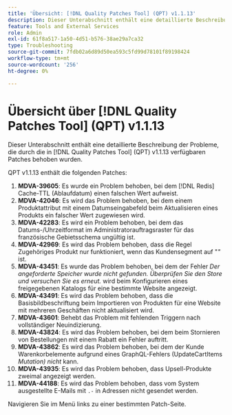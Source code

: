 ```yaml
---
title: 'Übersicht: [!DNL Quality Patches Tool] (QPT) v1.1.13'
description: Dieser Unterabschnitt enthält eine detaillierte Beschreibung der Probleme, die durch die in Version 1.1.13  [!DNL Quality Patches Tool]  Patches behoben wurden.
feature: Tools and External Services
role: Admin
exl-id: 61f8a517-1a50-4d51-b576-38ae29a7ca32
type: Troubleshooting
source-git-commit: 7fdb02a6d89d50ea593c5fd99d78101f89198424
workflow-type: tm+mt
source-wordcount: '256'
ht-degree: 0%

---
```


# Übersicht über [!DNL Quality Patches Tool] (QPT) v1.1.13

Dieser Unterabschnitt enthält eine detaillierte Beschreibung der Probleme, die durch die in [!DNL Quality Patches Tool] (QPT) v1.1.13 verfügbaren Patches behoben wurden.

QPT v1.1.13 enthält die folgenden Patches:

1. **MDVA-39605**: Es wurde ein Problem behoben, bei dem [!DNL Redis] Cache-TTL (Ablaufdatum) einen falschen Wert aufweist.
1. **MDVA-42046**: Es wird das Problem behoben, bei dem einem Produktattribut mit einem Datumseingabefeld beim Aktualisieren eines Produkts ein falscher Wert zugewiesen wird.
1. **MDVA-42283**: Es wird ein Problem behoben, bei dem das Datums-/Uhrzeitformat im Administratorauftragsraster für das französische Gebietsschema ungültig ist.
1. **MDVA-42969**: Es wird das Problem behoben, dass die Regel Zugehöriges Produkt nur funktioniert, wenn das Kundensegment auf &quot;*&quot;* ist.
1. **MDVA-43451**: Es wurde das Problem behoben, bei dem der Fehler *Der angeforderte Speicher wurde nicht gefunden. Überprüfen Sie den Store und versuchen Sie es erneut.* wird beim Konfigurieren eines freigegebenen Katalogs für eine bestimmte Website angezeigt.
1. **MDVA-43491**: Es wird das Problem behoben, dass die Basisbildbeschriftung beim Importieren von Produkten für eine Website mit mehreren Geschäften nicht aktualisiert wird.
1. **MDVA-43601**: Behebt das Problem mit fehlenden Triggern nach vollständiger Neuindizierung.
1. **MDVA-43824**: Es wird das Problem behoben, bei dem beim Stornieren von Bestellungen mit einem Rabatt ein Fehler auftritt.
1. **MDVA-43862**: Es wird das Problem behoben, bei dem der Kunde Warenkorbelemente aufgrund eines GraphQL-Fehlers (UpdateCartItems *Mutation) nicht* kann.
1. **MDVA-43935**: Es wird das Problem behoben, dass Upsell-Produkte zweimal angezeigt werden.
1. **MDVA-44188**: Es wird das Problem behoben, dass vom System ausgestellte E-Mails mit `.-` in Adressen nicht gesendet werden.

Navigieren Sie im Menü links zu einer bestimmten Patch-Seite.
